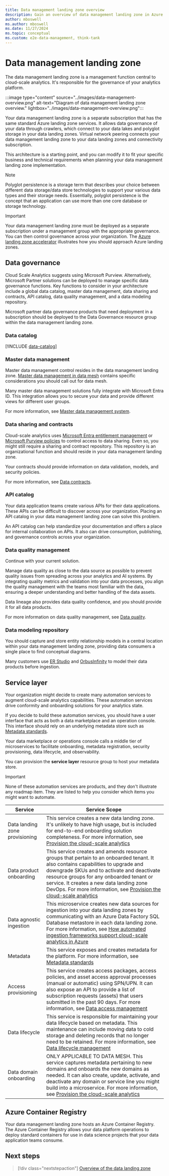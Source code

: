 ```yaml
---
title: Data management landing zone overview
description: Gain an overview of data management landing zone in Azure
author: mboswell
ms.author: mboswell
ms.date: 11/27/2024
ms.topic: conceptual
ms.custom: e2e-data-management, think-tank
---
```


# Data management landing zone

The data management landing zone is a management function central to cloud-scale analytics. It's responsible for the governance of your analytics platform.

:::image type="content" source="../images/data-management-overview.png" alt-text="Diagram of data management landing zone overview." lightbox="../images/data-management-overview.png":::

Your data management landing zone is a separate subscription that has the same standard Azure landing zone services. It allows data governance of your data through crawlers, which connect to your data lakes and polyglot storage in your data landing zones. Virtual network peering connects your data management landing zone to your data landing zones and connectivity subscription.

This architecture is a starting point, and you can modify it to fit your specific business and technical requirements when planning your data management landing zone implementation.

> [!NOTE]
> Polyglot persistence is a storage term that describes your choice between different data storage/data store technologies to support your various data types and their storage needs. Essentially, polyglot persistence is the concept that an application can use more than one core database or storage technology.

> [!IMPORTANT]
> Your data management landing zone must be deployed as a separate subscription under a management group with the appropriate governance. You can then control governance across your organization. The [Azure landing zone accelerator](../../../ready/landing-zone/index.md) illustrates how you should approach Azure landing zones.

## Data governance

Cloud Scale Analytics suggests using Microsoft Purview. Alternatively, Microsoft Partner solutions can be deployed to manage specific data governance functions. Key functions to consider in your architecture include a global data catalog, master data management, data sharing and contracts, API catalog, data quality management, and a data modeling repository.

Microsoft partner data governance products that need deployment in a subscription should be deployed to the Data Governance resource group within the data management landing zone.

### Data catalog

[!INCLUDE [data-catalog](../../cloud-scale-analytics/includes/data-catalog.md)]

### Master data management

Master data management control resides in the data management landing zone. [Master data management in data mesh](../../cloud-scale-analytics/architectures/data-mesh-master-data-management.md) contains specific considerations you should call out for data mesh.

Many master data management solutions fully integrate with Microsoft Entra ID. This integration allows you to secure your data and provide different views for different user groups.

For more information, see [Master data management system](../govern-master-data.md).

### Data sharing and contracts

Cloud-scale analytics uses [Microsoft Entra entitlement management](/azure/active-directory/governance/entitlement-management-overview) or [Microsoft Purview policies](../secure-data-privacy.md) to control access to data sharing. Even so, you might still require a sharing and contract repository. This repository is an organizational function and should reside in your data management landing zone.

Your contracts should provide information on data validation, models, and security policies.

For more information, see [Data contracts](../../cloud-scale-analytics/architectures/data-contracts.md).

### API catalog

Your data application teams create various APIs for their data applications. These APIs can be difficult to discover across your organization. Placing an API catalog in your data management landing zone can solve this problem.

An API catalog can help standardize your documentation and offers a place for internal collaboration on APIs. It also can drive consumption, publishing, and governance controls across your organization.

### Data quality management

Continue with your current solution.

Manage data quality as close to the data source as possible to prevent quality issues from spreading across your analytics and AI systems. By integrating quality metrics and validation into your data processes, you align the quality management with the teams most familiar with the data, ensuring a deeper understanding and better handling of the data assets.

Data lineage also provides data quality confidence, and you should provide it for all data products.

For more information on data quality management, see [Data quality](../../cloud-scale-analytics/govern-data-quality.md).

### Data modeling repository

You should capture and store entity relationship models in a central location within your data management landing zone, providing data consumers a single place to find conceptual diagrams.

Many customers use [ER Studio](https://erstudio.com/) and [OrbusInfinity](https://www.orbussoftware.com/orbusinfinity) to model their data products before ingestion.

## Service layer

Your organization might decide to create many automation services to augment cloud-scale analytics capabilities. These automation services drive conformity and onboarding solutions for your analytics state.

If you decide to build these automation services, you should have a user interface that acts as both a data marketplace and an operation console. This interface should rely on an underlying metadata store such as [Metadata standards](../../cloud-scale-analytics/govern-metadata-standards.md).

Your data marketplace or operations console calls a middle tier of microservices to facilitate onboarding, metadata registration, security provisioning, data lifecycle, and observability.

You can provision the **service layer** resource group to host your metadata store.

> [!IMPORTANT]
> None of these automation services are products, and they don't illustrate any roadmap item. They are listed to help you consider which items you might want to automate.

| Service                        | Service Scope                    |
|--------------------------------|-----------------------------------|
| Data landing zone provisioning | This service creates a new data landing zone. It's unlikely to have high usage, but is included for end-to-end onboarding solution completeness. For more information, see [Provision the cloud-scale analytics](../../cloud-scale-analytics/manage-provision-platform.md)                                        |
| Data product onboarding        | This service creates and amends resource groups that pertain to an onboarded tenant. It also contains capabilities to upgrade and downgrade SKUs and to activate and deactivate resource groups for any onboarded tenant or service. It creates a new data landing zone DevOps. For more information, see [Provision the cloud-scale analytics](../../cloud-scale-analytics/manage-provision-platform.md) |
| Data agnostic ingestion        | This microservice creates new data sources for ingestion into your data landing zones by communicating with an Azure Data Factory SQL Database metastore in each data landing zone. For more information, see [How automated ingestion frameworks support cloud-scale analytics in Azure](../best-practices/automated-ingestion-pattern.md) |
| Metadata                       | This service exposes and creates metadata for the platform. For more information, see [Metadata standards](../../cloud-scale-analytics/govern-metadata-standards.md) |
| Access provisioning            | This service creates access packages, access policies, and asset access approval processes (manual or automatic) using SPN/UPN. It can also expose an API to provide a list of subscription requests (assets) that users submitted in the past 90 days. For more information, see [Data access management](../security-provisioning.md)         |
| Data lifecycle                 | This service is responsible for maintaining your data lifecycle based on metadata. This maintenance can include moving data to cold storage and deleting records that no longer need to be retained. For more information, see [Data lifecycle management](../../cloud-scale-analytics/govern-lifecycle.md)                                                                                              |
| Data domain onboarding         | ONLY APPLICABLE TO DATA MESH. This service captures metadata pertaining to new domains and onboards the new domains as needed. It can also create, update, activate, and deactivate any domain or service line you might build into a microservice. For more information, see [Provision the cloud-scale analytics](../../cloud-scale-analytics/manage-provision-platform.md) |

## Azure Container Registry

Your data management landing zone hosts an Azure Container Registry. The Azure Container Registry allows your data platform operations to deploy standard containers for use in data science projects that your data application teams consume.

## Next steps
> [!div class="nextstepaction"]
> [Overview of the data landing zone](./data-landing-zone.md)
